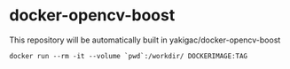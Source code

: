 # docker-opencv-boost
This repository will be automatically built in yakigac/docker-opencv-boost

```
docker run --rm -it --volume `pwd`:/workdir/ DOCKERIMAGE:TAG
```
